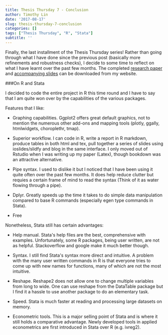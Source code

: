 ```yaml
---
title: Thesis Thursday 7 - Conclusion
author: Timothy Lin
date: '2017-08-17'
slug: thesis-thursday-7-conclusion
categories: []
tags: ["Thesis Thursday", "R", "Stata"]
subtitle: ''
---
```


Finally, the last installment of the Thesis Thursday series! Rather than going through what I have done since the previous post (basically more refinements and robustness checks), I decide to some time to reflect on what I have learnt over the past few months. The completed [research paper](/files/mig_cons_paper.pdf) and [accompanying slides](/mig_cons_slides/) can be downloaded from my website.

###On R and Stata

I decided to code the entire project in R this time round and I have to say that I am quite won over by the capabilities of the various packages. 

Features that I like:

- Graphing capabilities. Ggplot2 offers great default graphics, not to mention the numerous other add-ons and mapping tools (plotly, ggally, htmlwidgets, choroplethr, tmap).

- Superior workflow. I can code in R, write a report in R markdown, produce tables in both html and tex, pull together a series of slides using ioslides/slidfy and blog in the same interface. I only moved out of Rstudio when I was writing up my paper (Latex), though bookdown was an attractive alternative.

- Pipe syntax. I used to dislike it but I noticed that I have been using it quite often over the past few months. It does help reduce clutter but requies a certain frame of mind to read the syntax (Think of it as water flowing through a pipe).

- Dplyr. Greatly speeds up the time it takes to do simple data manipulation compared to base R commands (especially egen type commands in Stata).

- Free

Nonetheless, Stata still has certain advantages:

- Help manual. Stata's help files are the best, comprehensive with examples. Unfortunately, some R packages, being user written, are not as helpful. Stackoverflow and google make it much better though.

- Syntax. I still find Stata's syntax more direct and intuitive. A problem with the many user written commands in R is that everyone tries to come up with new names for functions, many of which are not the most intuitive. 

- Reshape. Reshape2 does not allow one to change multiple variables from long to wide. One can use reshape from the DataTable package but I find it a hassle to use another package to do an elementary task.

- Speed. Stata is much faster at reading and processing large datasets on memory.

- Econometric tools. This is a major selling point of Stata and is where it still holds a comparative advantage. Newly developed tools in applied econometrics are first introduced in Stata over R (e.g. ivreg2).



